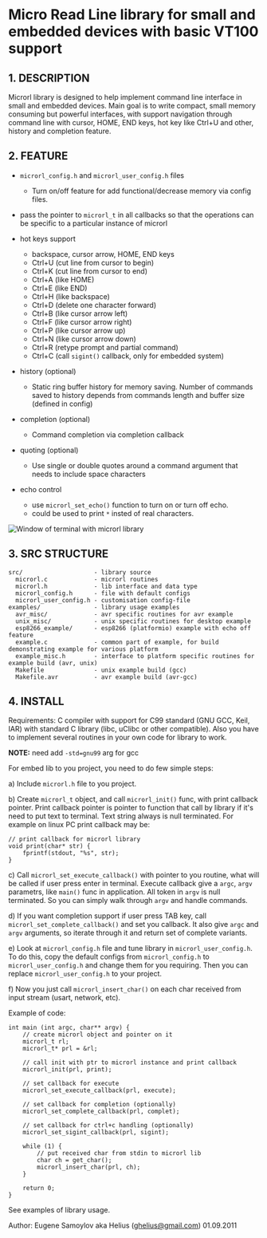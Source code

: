 # Micro Read Line library for small and embedded devices with basic VT100 support

## 1. DESCRIPTION

Microrl library is designed to help implement command line interface in small and embedded devices. Main goal is to write compact, small memory consuming but powerful interfaces, with support navigation through command line with cursor, HOME, END keys, hot key like Ctrl+U and other, history and completion feature.


## 2. FEATURE

  - `microrl_config.h` and `microrl_user_config.h` files
    * Turn on/off feature for add functional/decrease memory via config files.

  - pass the pointer to `microrl_t` in all callbacks so that the operations can be specific to a particular instance of microrl

  - hot keys support
    * backspace, cursor arrow, HOME, END keys
    * Ctrl+U (cut line from cursor to begin) 
    * Ctrl+K (cut line from cursor to end) 
    * Ctrl+A (like HOME) 
    * Ctrl+E (like END)
    * Ctrl+H (like backspace)
    * Ctrl+D (delete one character forward)
    * Ctrl+B (like cursor arrow left) 
    * Ctrl+F (like cursor arrow right)
    * Ctrl+P (like cursor arrow up)
    * Ctrl+N (like cursor arrow down)
    * Ctrl+R (retype prompt and partial command)
    * Ctrl+C (call `sigint()` callback, only for embedded system)

  - history (optional)
    * Static ring buffer history for memory saving. Number of commands saved to history depends from commands length and buffer size (defined in config)

  - completion (optional)
    * Command completion via completion callback

  - quoting (optional)
    * Use single or double quotes around a command argument that needs to include space characters

  - echo control
    * use `microrl_set_echo()` function to turn on or turn off echo.
    * could be used to print `*` insted of real characters.

![Window of terminal with microrl library](https://s8.hostingkartinok.com/uploads/images/2017/12/62be1f601c0d64fcf142597c1610147d.png)  	 

## 3. SRC STRUCTURE

```
src/                    - library source
  microrl.c             - microrl routines
  microrl.h             - lib interface and data type
  microrl_config.h      - file with default configs
  microrl_user_config.h - customisation config-file
examples/               - library usage examples
  avr_misc/             - avr specific routines for avr example
  unix_misc/            - unix specific routines for desktop example
  esp8266_example/      - esp8266 (platformio) example with echo off feature
  example.c             - common part of example, for build  demonstrating example for various platform
  example_misc.h        - interface to platform specific routines for example build (avr, unix)
  Makefile              - unix example build (gcc)
  Makefile.avr          - avr example build (avr-gcc)
```


## 4. INSTALL

Requirements: C compiler with support for C99 standard (GNU GCC, Keil, IAR) with standard C library (libc, uClibc or other compatible). Also you have to implement several routines in your own code for library to work.

__NOTE:__ need add `-std=gnu99` arg for gcc

For embed lib to you project, you need to do few simple steps:

a) Include `microrl.h` file to you project.

b) Create `microrl_t` object, and call `microrl_init()` func, with print callback pointer. Print callback pointer is pointer to function that call by library if it's need to put text to terminal. Text string always is null terminated.
For example on linux PC print callback may be:
```
// print callback for microrl library
void print(char* str) {
    fprintf(stdout, "%s", str);
}
```

c) Call `microrl_set_execute_callback()` with pointer to you routine, what will be called if user press enter in terminal. Execute callback give a `argc`, `argv` parametrs, like `main()` func in application. All token in `argv` is null terminated. So you can simply walk through `argv` and handle commands.

d) If you want completion support if user press TAB key, call `microrl_set_complete_callback()` and set you callback. It also give `argc` and `argv` arguments, so iterate through it and return set of complete variants. 

e) Look at `microrl_config.h` file and tune library in `microrl_user_config.h`. To do this, copy the default configs from `microrl_config.h` to `microrl_user_config.h` and change them for you requiring. Then you can replace `microrl_user_config.h` to your project.

f) Now you just call `microrl_insert_char()` on each char received from input stream (usart, network, etc).

Example of code:
```
int main (int argc, char** argv) {
    // create microrl object and pointer on it
    microrl_t rl;
    microrl_t* prl = &rl;

    // call init with ptr to microrl instance and print callback
    microrl_init(prl, print);

    // set callback for execute
    microrl_set_execute_callback(prl, execute);

    // set callback for completion (optionally)
    microrl_set_complete_callback(prl, complet);

    // set callback for ctrl+c handling (optionally)
    microrl_set_sigint_callback(prl, sigint);
    
    while (1) {
        // put received char from stdin to microrl lib
        char ch = get_char();
        microrl_insert_char(prl, ch);
    }

    return 0;
}
```

See examples of library usage.



Author: Eugene Samoylov aka Helius (ghelius@gmail.com) 
01.09.2011
